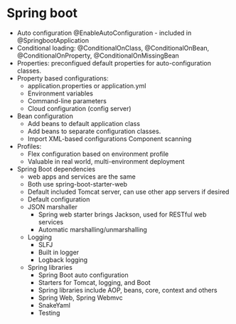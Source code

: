 # Spring boot
- Auto configuration
@EnableAutoConfiguration - included in @SpringbootApplication
- Conditional loading: @ConditionalOnClass, @ConditionalOnBean, @ConditionalOnProperty, @ConditionalOnMissingBean
- Properties: preconfigued default properties for auto-configuration classes.
- Property based configurations:
  - application.properties or application.yml
  - Environment variables
  - Command-line parameters
  - Cloud configuration (config server)
- Bean configuration
  - Add beans to default application class
  - Add beans to separate configuration classes.
  - Import XML-based configurations
 Component scanning
- Profiles:
  - Flex configuration based on environment profile
  - Valuable in real world, multi-environment deployment
- Spring Boot dependencies
  - web apps and services are the same
  - Both use spring-boot-starter-web
  - Default included Tomcat server, can use other app servers if desired
  - Default configuration
  - JSON marshaller
    - Spring web starter brings Jackson, used for RESTful web services
    - Automatic marshalling/unmarshalling
  - Logging
    - SLFJ
    - Built in logger
    - Logback logging
  - Spring libraries
    - Spring Boot auto configuration
    - Starters for Tomcat, logging, and Boot
    - Spring libraries include AOP, beans, core, context and others
    - Spring Web, Spring Webmvc
    - SnakeYaml
    - Testing 
    
    
  
